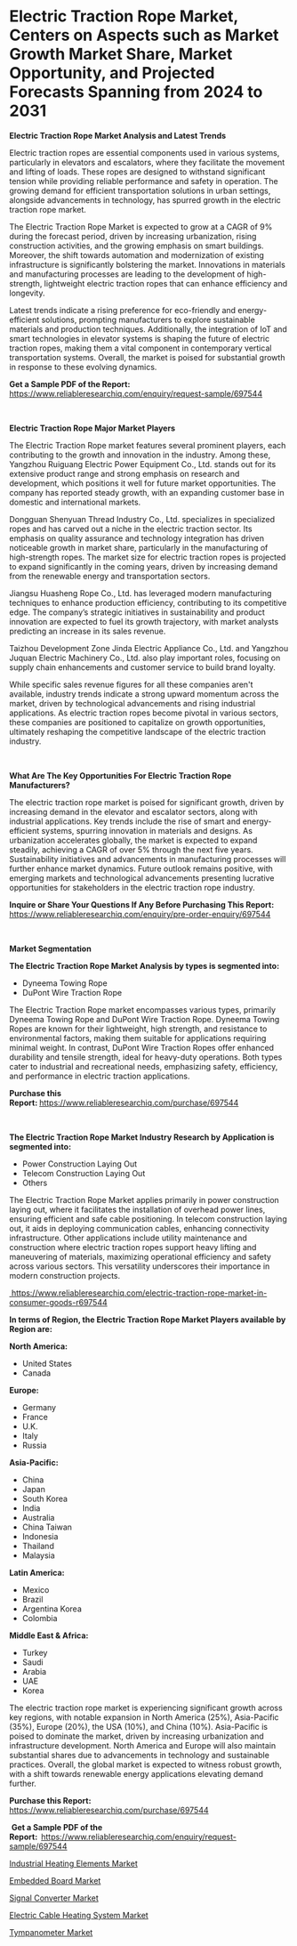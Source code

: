 <p><h1>Electric Traction Rope Market, Centers on Aspects such as Market Growth Market Share, Market Opportunity, and Projected Forecasts Spanning from 2024 to 2031</h1></p><p><strong>Electric Traction Rope Market Analysis and Latest Trends</strong></p>
<p><p>Electric traction ropes are essential components used in various systems, particularly in elevators and escalators, where they facilitate the movement and lifting of loads. These ropes are designed to withstand significant tension while providing reliable performance and safety in operation. The growing demand for efficient transportation solutions in urban settings, alongside advancements in technology, has spurred growth in the electric traction rope market.</p><p>The Electric Traction Rope Market is expected to grow at a CAGR of 9% during the forecast period, driven by increasing urbanization, rising construction activities, and the growing emphasis on smart buildings. Moreover, the shift towards automation and modernization of existing infrastructure is significantly bolstering the market. Innovations in materials and manufacturing processes are leading to the development of high-strength, lightweight electric traction ropes that can enhance efficiency and longevity.</p><p>Latest trends indicate a rising preference for eco-friendly and energy-efficient solutions, prompting manufacturers to explore sustainable materials and production techniques. Additionally, the integration of IoT and smart technologies in elevator systems is shaping the future of electric traction ropes, making them a vital component in contemporary vertical transportation systems. Overall, the market is poised for substantial growth in response to these evolving dynamics.</p></p>
<p><strong>Get a Sample PDF of the Report:&nbsp;</strong> <a href="https://www.reliableresearchiq.com/enquiry/request-sample/697544?utm_campaign=103&utm_medium=2&utm_source=Github&utm_content=ia&utm_term=18112024&utm_id=electric-traction-rope">https://www.reliableresearchiq.com/enquiry/request-sample/697544</a></p>
<p>&nbsp;</p>
<p><strong>Electric Traction Rope Major Market Players</strong></p>
<p><p>The Electric Traction Rope market features several prominent players, each contributing to the growth and innovation in the industry. Among these, Yangzhou Ruiguang Electric Power Equipment Co., Ltd. stands out for its extensive product range and strong emphasis on research and development, which positions it well for future market opportunities. The company has reported steady growth, with an expanding customer base in domestic and international markets.</p><p>Dongguan Shenyuan Thread Industry Co., Ltd. specializes in specialized ropes and has carved out a niche in the electric traction sector. Its emphasis on quality assurance and technology integration has driven noticeable growth in market share, particularly in the manufacturing of high-strength ropes. The market size for electric traction ropes is projected to expand significantly in the coming years, driven by increasing demand from the renewable energy and transportation sectors.</p><p>Jiangsu Huasheng Rope Co., Ltd. has leveraged modern manufacturing techniques to enhance production efficiency, contributing to its competitive edge. The company’s strategic initiatives in sustainability and product innovation are expected to fuel its growth trajectory, with market analysts predicting an increase in its sales revenue.</p><p>Taizhou Development Zone Jinda Electric Appliance Co., Ltd. and Yangzhou Juquan Electric Machinery Co., Ltd. also play important roles, focusing on supply chain enhancements and customer service to build brand loyalty.</p><p>While specific sales revenue figures for all these companies aren't available, industry trends indicate a strong upward momentum across the market, driven by technological advancements and rising industrial applications. As electric traction ropes become pivotal in various sectors, these companies are positioned to capitalize on growth opportunities, ultimately reshaping the competitive landscape of the electric traction industry.</p></p>
<p>&nbsp;</p>
<p><strong>What Are The Key Opportunities For Electric Traction Rope Manufacturers?</strong></p>
<p><p>The electric traction rope market is poised for significant growth, driven by increasing demand in the elevator and escalator sectors, along with industrial applications. Key trends include the rise of smart and energy-efficient systems, spurring innovation in materials and designs. As urbanization accelerates globally, the market is expected to expand steadily, achieving a CAGR of over 5% through the next five years. Sustainability initiatives and advancements in manufacturing processes will further enhance market dynamics. Future outlook remains positive, with emerging markets and technological advancements presenting lucrative opportunities for stakeholders in the electric traction rope industry.</p></p>
<p><strong>Inquire or Share Your Questions If Any Before Purchasing This Report:</strong> <a href="https://www.reliableresearchiq.com/enquiry/pre-order-enquiry/697544?utm_campaign=103&utm_medium=2&utm_source=Github&utm_content=ia&utm_term=18112024&utm_id=electric-traction-rope">https://www.reliableresearchiq.com/enquiry/pre-order-enquiry/697544</a></p>
<p>&nbsp;</p>
<p><strong>Market Segmentation</strong></p>
<p><strong>The Electric Traction Rope Market Analysis by types is segmented into:</strong></p>
<p><ul><li>Dyneema Towing Rope</li><li>DuPont Wire Traction Rope</li></ul></p>
<p><p>The Electric Traction Rope market encompasses various types, primarily Dyneema Towing Rope and DuPont Wire Traction Rope. Dyneema Towing Ropes are known for their lightweight, high strength, and resistance to environmental factors, making them suitable for applications requiring minimal weight. In contrast, DuPont Wire Traction Ropes offer enhanced durability and tensile strength, ideal for heavy-duty operations. Both types cater to industrial and recreational needs, emphasizing safety, efficiency, and performance in electric traction applications.</p></p>
<p><strong>Purchase this Report:&nbsp;</strong><a href="https://www.reliableresearchiq.com/purchase/697544?utm_campaign=103&utm_medium=2&utm_source=Github&utm_content=ia&utm_term=18112024&utm_id=electric-traction-rope">https://www.reliableresearchiq.com/purchase/697544</a></p>
<p>&nbsp;</p>
<p><strong>The Electric Traction Rope Market Industry Research by Application is segmented into:</strong></p>
<p><ul><li>Power Construction Laying Out</li><li>Telecom Construction Laying Out</li><li>Others</li></ul></p>
<p><p>The Electric Traction Rope Market applies primarily in power construction laying out, where it facilitates the installation of overhead power lines, ensuring efficient and safe cable positioning. In telecom construction laying out, it aids in deploying communication cables, enhancing connectivity infrastructure. Other applications include utility maintenance and construction where electric traction ropes support heavy lifting and maneuvering of materials, maximizing operational efficiency and safety across various sectors. This versatility underscores their importance in modern construction projects.</p></p>
<p><a href="https://www.reliableresearchiq.com/electric-traction-rope-market-in-consumer-goods-r697544?utm_campaign=103&utm_medium=2&utm_source=Github&utm_content=ia&utm_term=18112024&utm_id=electric-traction-rope">&nbsp;https://www.reliableresearchiq.com/electric-traction-rope-market-in-consumer-goods-r697544</a></p>
<p><strong>In terms of Region, the Electric Traction Rope Market Players available by Region are:</strong></p>
<p>
    <p> <strong> North America: </strong>
        <ul>
            <li>United States</li>
            <li>Canada</li>
        </ul>
        </p> 
    <p> <strong> Europe: </strong>
        <ul>
            <li>Germany</li>
            <li>France</li>
            <li>U.K.</li>
            <li>Italy</li>
            <li>Russia</li>
        </ul>
        </p> 
    <p> <strong> Asia-Pacific: </strong>
        <ul>
            <li>China</li>
            <li>Japan</li>
            <li>South Korea</li>
            <li>India</li>
            <li>Australia</li>
            <li>China Taiwan</li>
            <li>Indonesia</li>
            <li>Thailand</li>
            <li>Malaysia</li>
        </ul>
        </p> 
    <p> <strong> Latin America: </strong>
        <ul>
            <li>Mexico</li>
            <li>Brazil</li>
            <li>Argentina Korea</li>
            <li>Colombia</li>
        </ul>
        </p> 
    <p> <strong> Middle East & Africa: </strong>
        <ul>
            <li>Turkey</li>
            <li>Saudi</li>
            <li>Arabia</li>
            <li>UAE</li>
            <li>Korea</li>
        </ul>
    </p>
    </p>
<p><p>The electric traction rope market is experiencing significant growth across key regions, with notable expansion in North America (25%), Asia-Pacific (35%), Europe (20%), the USA (10%), and China (10%). Asia-Pacific is poised to dominate the market, driven by increasing urbanization and infrastructure development. North America and Europe will also maintain substantial shares due to advancements in technology and sustainable practices. Overall, the global market is expected to witness robust growth, with a shift towards renewable energy applications elevating demand further.</p></p>
<p><strong>Purchase this Report: </strong><a href="https://www.reliableresearchiq.com/purchase/697544?utm_campaign=103&utm_medium=2&utm_source=Github&utm_content=ia&utm_term=18112024&utm_id=electric-traction-rope">https://www.reliableresearchiq.com/purchase/697544</a></p>
<p>&nbsp;<strong>Get a Sample PDF of the Report:&nbsp;&nbsp;</strong><a href="https://www.reliableresearchiq.com/enquiry/request-sample/697544?utm_campaign=103&utm_medium=2&utm_source=Github&utm_content=ia&utm_term=18112024&utm_id=electric-traction-rope">https://www.reliableresearchiq.com/enquiry/request-sample/697544</a></p>
<p><strong></strong></p>
<p><p><a href="https://issuu.com/reportprime-2/docs/industrial-heating-elements-market-_dec9773ac98f04?utm_campaign=103&utm_medium=2&utm_source=Github&utm_content=ia&utm_term=18112024&utm_id=electric-traction-rope">Industrial Heating Elements Market</a></p><p><a href="https://www.linkedin.com/pulse/analyzing-embedded-board-market-dynamics-growth-drivers-forecasted-54tff?utm_campaign=103&utm_medium=2&utm_source=Github&utm_content=ia&utm_term=18112024&utm_id=electric-traction-rope">Embedded Board Market</a></p><p><a href="https://www.linkedin.com/pulse/signal-converter-market-segmentation-in-depth-analysis-electronics-xs0xf?utm_campaign=103&utm_medium=2&utm_source=Github&utm_content=ia&utm_term=18112024&utm_id=electric-traction-rope">Signal Converter Market</a></p><p><a href="https://issuu.com/reportprime-2/docs/electric-cable-heating-system-marke_6f33979fe180cc?utm_campaign=103&utm_medium=2&utm_source=Github&utm_content=ia&utm_term=18112024&utm_id=electric-traction-rope">Electric Cable Heating System Market</a></p><p><a href="https://www.linkedin.com/pulse/strategic-market-insights-navigating-global-tympanometer-szpfe?utm_campaign=103&utm_medium=2&utm_source=Github&utm_content=ia&utm_term=18112024&utm_id=electric-traction-rope">Tympanometer Market</a></p></p>